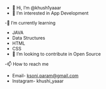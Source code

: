 - 👋 Hi, I’m @khush1yaaar
- 👀 I’m interested in App Development
  
-🌱 I’m currently learning
-  JAVA
-  Data Structures
-  HTML
-  CSS
- 💞️ I’m looking to contribute in Open Source
  
-📫 How to reach me
- Email- ksoni.param@gmail.com
- Instagram- khushi_yaaar

<!---
khush1yaaar/khush1yaaar is a ✨ special ✨ repository because its `README.md` (this file) appears on your GitHub profile.
You can click the Preview link to take a look at your changes.
--->
